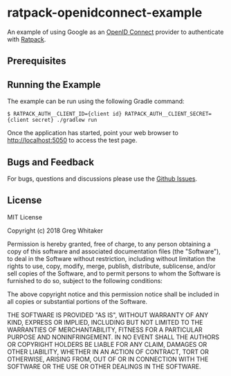 # ratpack-openidconnect-example
An example of using Google as an [OpenID Connect](http://openid.net/connect/) provider to authenticate with [Ratpack](http://www.ratpack.io).

## Prerequisites

## Running the Example
The example can be run using the following Gradle command:

    $ RATPACK_AUTH__CLIENT_ID={client id} RATPACK_AUTH__CLIENT_SECRET={client secret} ./gradlew run

Once the application has started, point your web browser to [http://localhost:5050](http://localhost:5050) to access the test page.

## Bugs and Feedback
For bugs, questions and discussions please use the [Github Issues](https://github.com/gregwhitaker/ratpack-openidconnect-example/issues).

## License
MIT License

Copyright (c) 2018 Greg Whitaker

Permission is hereby granted, free of charge, to any person obtaining a copy
of this software and associated documentation files (the "Software"), to deal
in the Software without restriction, including without limitation the rights
to use, copy, modify, merge, publish, distribute, sublicense, and/or sell
copies of the Software, and to permit persons to whom the Software is
furnished to do so, subject to the following conditions:

The above copyright notice and this permission notice shall be included in all
copies or substantial portions of the Software.

THE SOFTWARE IS PROVIDED "AS IS", WITHOUT WARRANTY OF ANY KIND, EXPRESS OR
IMPLIED, INCLUDING BUT NOT LIMITED TO THE WARRANTIES OF MERCHANTABILITY,
FITNESS FOR A PARTICULAR PURPOSE AND NONINFRINGEMENT. IN NO EVENT SHALL THE
AUTHORS OR COPYRIGHT HOLDERS BE LIABLE FOR ANY CLAIM, DAMAGES OR OTHER
LIABILITY, WHETHER IN AN ACTION OF CONTRACT, TORT OR OTHERWISE, ARISING FROM,
OUT OF OR IN CONNECTION WITH THE SOFTWARE OR THE USE OR OTHER DEALINGS IN THE
SOFTWARE.